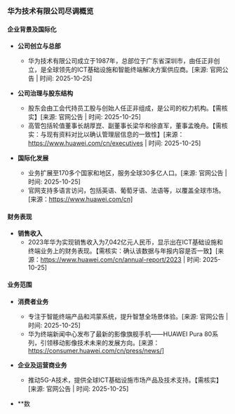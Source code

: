 ### 华为技术有限公司尽调概览

#### 企业背景及国际化

- **公司创立与总部**
  - 华为技术有限公司成立于1987年，总部位于广东省深圳市，由任正非创立，是全球领先的ICT基础设施和智能终端解决方案供应商。[来源: 官网公告 | 时间: 2025-10-25]

- **公司治理与股东结构**
  - 股东会由工会代持员工股与创始人任正非组成，是公司的权力机构。【需核实】[来源: 官网公告 | 时间: 2025-10-25]
  - 高管包括轮值董事长胡厚崑、副董事长梁华和徐直军，董事孟晚舟。【需核实：与现有资料对比以确认管理层信息的一致性】[来源：https://www.huawei.com/cn/executives | 时间: 2025-10-25]

- **国际化发展**
  - 业务扩展至170多个国家和地区，服务全球30多亿人口。[来源: 官网公告 | 时间: 2025-10-25]
  - 官网支持多语言访问，包括英语、葡萄牙语、法语等，以覆盖全球市场。[来源：https://www.huawei.com/cn]

#### 财务表现

- **销售收入**
  - 2023年华为实现销售收入为7,042亿元人民币，显示出在ICT基础设施和终端业务上的财务表现。【需核实：确认该数据与年报内容是否一致】[来源：https://www.huawei.com/cn/annual-report/2023 | 时间: 2025-10-25]

#### 业务范围

- **消费者业务**
  - 专注于智能终端产品和鸿蒙系统，提升智慧全场景体验。[来源: 官网公告 | 时间: 2025-10-25]
  - 华为终端新闻中心发布了最新的影像旗舰手机——HUAWEI Pura 80系列，引领移动影像技术未来的发展方向。[来源：https://consumer.huawei.com/cn/press/news/]

- **企业及运营商业务**
  - 推动5G-A技术，提供全球ICT基础设施市场产品及技术支持。【需核实】[来源: 官网公告 | 时间: 2025-10-25]

- **数